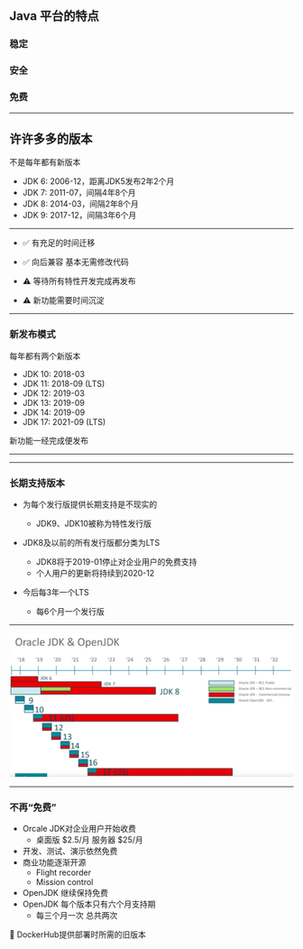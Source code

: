 <!-- .slide: class="center" -->

## Java 平台的特点

### 稳定

### 安全

### 免费

---
## 许许多多的版本

不是每年都有新版本

- JDK 6: 2006-12，距离JDK5发布2年2个月
- JDK 7: 2011-07，间隔4年8个月
- JDK 8: 2014-03，间隔2年8个月
- JDK 9: 2017-12，间隔3年6个月

---
<!-- .slide: class="center" -->

- ✅ 有充足的时间迁移

- ✅ 向后兼容 基本无需修改代码

- ⚠️ 等待所有特性开发完成再发布

- ⚠️ 新功能需要时间沉淀

---

### 新发布模式

每年都有两个新版本

- JDK 10: 2018-03
- JDK 11: 2018-09 (LTS)
- JDK 12: 2019-03
- JDK 13: 2019-09
- JDK 14: 2019-09
- JDK 17: 2021-09 (LTS)

新功能一经完成便发布

---
<!-- .slide: data-background-image="version-compare.png" data-background-size="contain" -->

---

### 长期支持版本

- 为每个发行版提供长期支持是不现实的
  - JDK9、JDK10被称为特性发行版

- JDK8及以前的所有发行版都分类为LTS
  - JDK8将于2019-01停止对企业用户的免费支持
  - 个人用户的更新将持续到2020-12

- 今后每3年一个LTS
  - 每6个月一个发行版

---
<!-- .slide: class="center" -->

![java-versions-2](java-versions-2.png)

---

### 不再“免费”

- Orcale JDK对企业用户开始收费
  - 桌面版 $2.5/月 服务器 $25/月
- 开发、测试、演示依然免费
- 商业功能逐渐开源
  - Flight recorder
  - Mission control
- OpenJDK 继续保持免费
- OpenJDK 每个版本只有六个月支持期
  - 每三个月一次 总共两次

🔖 DockerHub提供部署时所需的旧版本
